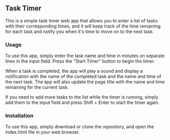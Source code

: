 ## Task Timer
This is a simple task timer web app that allows you to enter a list of tasks with their corresponding times, and it will keep track of the time remaining for each task and notify you when it's time to move on to the next task.

### Usage
To use this app, simply enter the task name and time in minutes on separate lines in the input field. Press the "Start Timer" button to begin the timer.

When a task is completed, the app will play a sound and display a notification with the name of the completed task and the name and time of the next task. The app will also update the page title with the name and time remaining for the current task.

If you need to add more tasks to the list while the timer is running, simply add them to the input field and press Shift + Enter to start the timer again.

### Installation
To use this app, simply download or clone the repository, and open the index.html file in your web browser.
